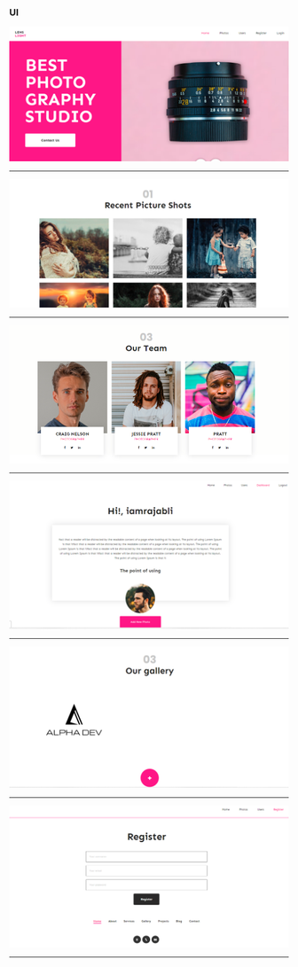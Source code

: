 ### UI

![1](./public/images/1.png)

<hr>

![1](./public/images/2.png)

<hr>

![1](./public/images/3.png)

<hr>

![1](./public/images/4.png)

<hr>

![1](./public/images/5.png)

<hr>

![1](./public/images/6.png)

<hr>
